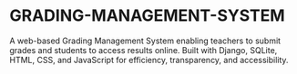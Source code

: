 # GRADING-MANAGEMENT-SYSTEM
A web-based Grading Management System enabling teachers to submit grades and students to access results online. Built with Django, SQLite, HTML, CSS, and JavaScript for efficiency, transparency, and accessibility.
